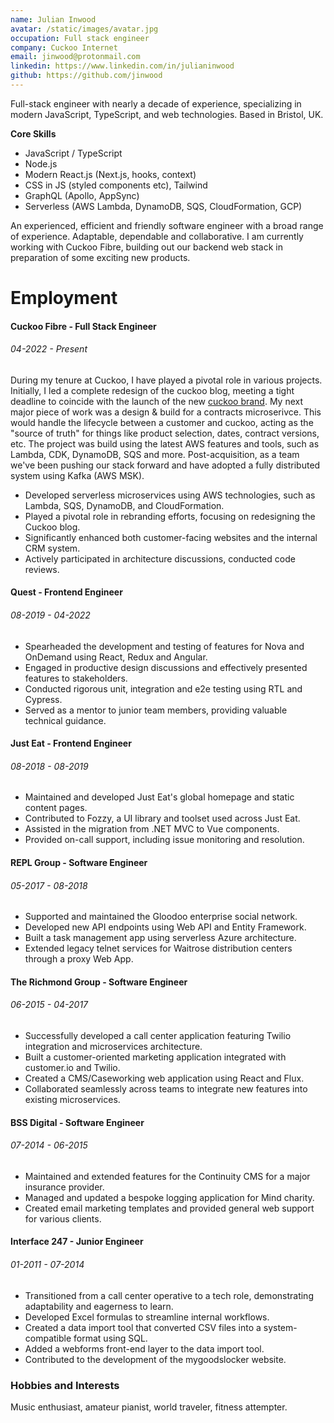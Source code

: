 ```yaml
---
name: Julian Inwood
avatar: /static/images/avatar.jpg
occupation: Full stack engineer
company: Cuckoo Internet
email: jinwood@protonmail.com
linkedin: https://www.linkedin.com/in/julianinwood
github: https://github.com/jinwood
---
```


Full-stack engineer with nearly a decade of experience, specializing in modern JavaScript, TypeScript, and web technologies. Based in Bristol, UK.

**Core Skills**

- JavaScript / TypeScript
- Node.js
- Modern React.js (Next.js, hooks, context)
- CSS in JS (styled components etc), Tailwind
- GraphQL (Apollo, AppSync)
- Serverless (AWS Lambda, DynamoDB, SQS, CloudFormation, GCP)

An experienced, efficient and friendly software engineer with a broad range of experience. Adaptable, dependable and collaborative. I am currently working with Cuckoo Fibre, building out our backend web stack in preparation of some exciting new products.

# Employment

#### Cuckoo Fibre - Full Stack Engineer

###### 04-2022 - Present

During my tenure at Cuckoo, I have played a pivotal role in various projects. Initially, I led a complete redesign of the cuckoo blog, meeting a tight deadline to coincide with the launch of the new [cuckoo brand](https://www.cuckoo.co/articles/introducing-our-new-brand-and-design-system). My next major piece of work was a design & build for a contracts microserivce. This would handle the lifecycle between a customer and cuckoo, acting as the "source of truth" for things like product selection, dates, contract versions, etc. The project was build using the latest AWS features and tools, such as Lambda, CDK, DynamoDB, SQS and more. Post-acquisition, as a team we've been pushing our stack forward and have adopted a fully distributed system using Kafka (AWS MSK).

- Developed serverless microservices using AWS technologies, such as Lambda, SQS, DynamoDB, and CloudFormation.
- Played a pivotal role in rebranding efforts, focusing on redesigning the Cuckoo blog.
- Significantly enhanced both customer-facing websites and the internal CRM system.
- Actively participated in architecture discussions, conducted code reviews.

#### Quest - Frontend Engineer

###### 08-2019 - 04-2022

- Spearheaded the development and testing of features for Nova and OnDemand using React, Redux and Angular.
- Engaged in productive design discussions and effectively presented features to stakeholders.
- Conducted rigorous unit, integration and e2e testing using RTL and Cypress.
- Served as a mentor to junior team members, providing valuable technical guidance.

#### Just Eat - Frontend Engineer

###### 08-2018 - 08-2019

- Maintained and developed Just Eat's global homepage and static content pages.
- Contributed to Fozzy, a UI library and toolset used across Just Eat.
- Assisted in the migration from .NET MVC to Vue components.
- Provided on-call support, including issue monitoring and resolution.

#### REPL Group - Software Engineer

###### 05-2017 - 08-2018

- Supported and maintained the Gloodoo enterprise social network.
- Developed new API endpoints using Web API and Entity Framework.
- Built a task management app using serverless Azure architecture.
- Extended legacy telnet services for Waitrose distribution centers through a proxy Web App.

#### The Richmond Group - Software Engineer

###### 06-2015 - 04-2017

- Successfully developed a call center application featuring Twilio integration and microservices architecture.
- Built a customer-oriented marketing application integrated with customer.io and Twilio.
- Created a CMS/Caseworking web application using React and Flux.
- Collaborated seamlessly across teams to integrate new features into existing microservices.

#### BSS Digital - Software Engineer

###### 07-2014 - 06-2015

- Maintained and extended features for the Continuity CMS for a major insurance provider.
- Managed and updated a bespoke logging application for Mind charity.
- Created email marketing templates and provided general web support for various clients.

#### Interface 247 - Junior Engineer

###### 01-2011 - 07-2014

- Transitioned from a call center operative to a tech role, demonstrating adaptability and eagerness to learn.
- Developed Excel formulas to streamline internal workflows.
- Created a data import tool that converted CSV files into a system-compatible format using SQL.
- Added a webforms front-end layer to the data import tool.
- Contributed to the development of the mygoodslocker website.

### Hobbies and Interests

Music enthusiast, amateur pianist, world traveler, fitness attempter.
